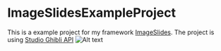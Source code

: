 # ImageSlidesExampleProject
This is a example project for my framework [ImageSlides](https://github.com/moet-stein/ImageSlides).
The project is using [Studio Ghibli API](https://ghibliapi.herokuapp.com/)
![Alt text](https://media.giphy.com/media/B5zwrMyjBr9zCVohi0/giphy.gif)
